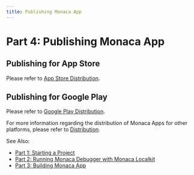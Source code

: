 ```yaml
---
title: Publishing Monaca App
---
```


# Part 4: Publishing Monaca App

## Publishing for App Store

Please refer to [App Store Distribution](/en/monaca_ide/manual/deploy/appstore).

## Publishing for Google Play

Please refer to [Google Play Distribution](/en/monaca_ide/manual/deploy/google_play).

For more information regarding the distribution of Monaca Apps for other
platforms, please refer to [Distribution](/en/monaca_ide/manual/deploy).

See Also:

- [Part 1: Starting a Project](../starting_project)
- [Part 2: Running Monaca Debugger with Monaca Localkit](../testing_debugging)
- [Part 3: Building Monaca App](../building_app)